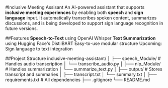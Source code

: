 #Inclusive Meeting Assisant
An AI-powered assistant that supports **inclusive meeting experiences** by enabling both **speech** and **sign language** input. It automatically transcribes spoken content, summarizes discussions, and is being developed to support sign language recognition in future versions.

##Features
**Speech-to-Text** using OpenAI Whisper
**Text Summarization** using Hugging Face's DistilBART
Easy-to-use modular structure
Upcoming: Sign language to text integration

##Project Structure
inclusive-meeting-assistant/
│
├── speech_Module/ # Handles audio transcription
│ └── transcribe_audio.py
│
├── nlp_Module/ # Handles summarization
│ └── summarize_text.py
│
├── output/ # Stores transcript and summaries
│ ├── transcript.txt
│ └── summary.txt
│
├── requirements.txt # All dependencies
├── .gitignore
└── README.md
